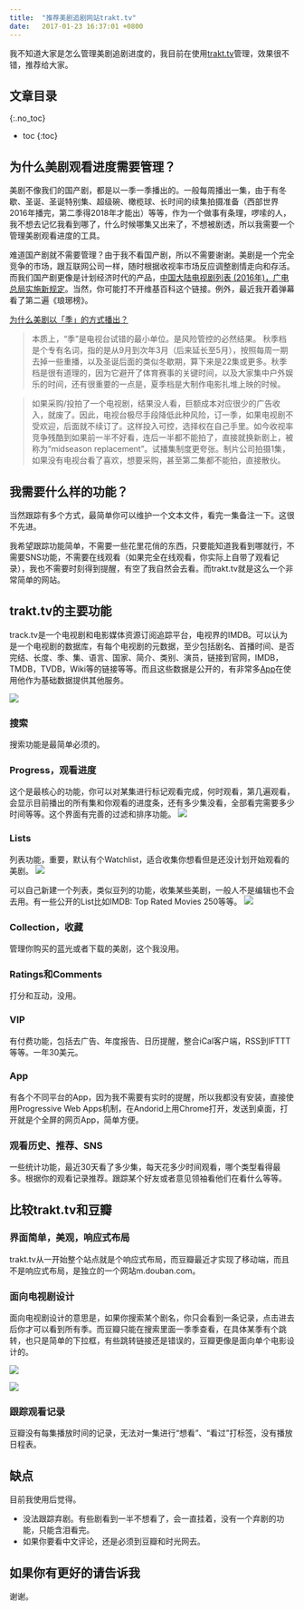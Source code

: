 ```yaml
---
title:  "推荐美剧追剧网站trakt.tv"
date:   2017-01-23 16:37:01 +0800
---
```


我不知道大家是怎么管理美剧追剧进度的，我目前在使用[trakt.tv](https://trakt.tv)管理，效果很不错，推荐给大家。

## 文章目录

{:.no_toc}

* toc
{:toc}

## 为什么美剧观看进度需要管理？

美剧不像我们的国产剧，都是以一季一季播出的。一般每周播出一集，由于有冬歇、圣诞、圣诞特别集、超级碗、橄榄球、长时间的续集拍摄准备（西部世界2016年播完，第二季得2018年才能出）等等，作为一个做事有条理，啰嗦的人，我不想去记忆我看到哪了，什么时候哪集又出来了，不想被剧透，所以我需要一个管理美剧观看进度的工具。

难道国产剧就不需要管理？由于我不看国产剧，所以不需要谢谢。美剧是一个完全竞争的市场，跟互联网公司一样，随时根据收视率市场反应调整剧情走向和存活。而我们国产剧更像是计划经济时代的产品，[中国大陆电视剧列表 (2016年)，广电总局实施新规定](https://zh.wikipedia.org/zh-hans/%E4%B8%AD%E5%9B%BD%E5%A4%A7%E9%99%86%E7%94%B5%E8%A7%86%E5%89%A7%E5%88%97%E8%A1%A8_(2016%E5%B9%B4))。当然，你可能打不开维基百科这个链接。例外，最近我开着弹幕看了第二遍《琅琊榜》。

[为什么美剧以「季」的方式播出？](https://www.zhihu.com/question/20401886/answer/137714330)

> 本质上，“季”是电视台试错的最小单位。是风险管控的必然结果。
> 秋季档是个专有名词，指的是从9月到次年3月（后来延长至5月），按照每周一期去掉一些重播，以及圣诞后面的类似冬歇期，算下来是22集或更多。秋季档是很有道理的，因为它避开了体育赛事的关键时间，以及大家集中户外娱乐的时间，还有很重要的一点是，夏季档是大制作电影扎堆上映的时候。

> 如果采购/投拍了一个电视剧，结果没人看，巨额成本对应很少的广告收入，就废了。因此，电视台极尽手段降低此种风险，订一季，如果电视剧不受欢迎，后面就不续订了。这样投入可控，选择权在自己手里。如今收视率竞争残酷到如果前一半不好看，连后一半都不能拍了，直接就换新剧上，被称为“midseason replacement”。试播集制度更夸张。制片公司拍摄1集，如果没有电视台看了喜欢，想要采购，甚至第二集都不能拍，直接散伙。


## 我需要什么样的功能？

当然跟踪有多个方式，最简单你可以维护一个文本文件，看完一集备注一下。这很不先进。

我希望跟踪功能简单，不需要一些花里花俏的东西，只要能知道我看到哪就行，不需要SNS功能，不需要在线观看（如果完全在线观看，你实际上自带了观看记录），我也不需要时刻得到提醒，有空了我自然会去看。而trakt.tv就是这么一个非常简单的网站。

## trakt.tv的主要功能

track.tv是一个电视剧和电影媒体资源订阅追踪平台，电视界的IMDB。可以认为是一个电视剧的数据库，有每个电视剧的元数据，至少包括剧名、首播时间、是否完结、长度、季、集、语言、国家、简介、类别、演员，链接到官网，IMDB，TMDB，TVDB，Wiki等的链接等等。而且这些数据是公开的，有非常多[App](https://trakt.tv/apps)在使用他作为基础数据提供其他服务。

![](/images/2017/trakttv/cover.jpg)

### 搜索

搜索功能是最简单必须的。

### Progress，观看进度

这个是最核心的功能，你可以对某集进行标记观看完成，何时观看，第几遍观看，会显示目前播出的所有集和你观看的进度条，还有多少集没看，全部看完需要多少时间等等。这个界面有完善的过滤和排序功能。
![](/images/2017/trakttv/progress.jpg)

### Lists

列表功能，重要，默认有个Watchlist，适合收集你想看但是还没计划开始观看的美剧。
![](/images/2017/trakttv/watchlist.jpg)

可以自己新建一个列表，类似豆列的功能，收集某些美剧，一般人不是编辑也不会去用。有一些公开的List比如IMDB: Top Rated Movies 250等等。
![](/images/2017/trakttv/list.jpg)

### Collection，收藏

管理你购买的蓝光或者下载的美剧，这个我没用。

### Ratings和Comments

打分和互动，没用。

### VIP

有付费功能，包括去广告、年度报告、日历提醒，整合iCal客户端，RSS到IFTTT等等。一年30美元。

### App

有各个不同平台的App，因为我不需要有实时的提醒，所以我都没有安装，直接使用Progressive Web Apps机制，在Andorid上用Chrome打开，发送到桌面，打开就是个全屏的网页App，简单方便。

### 观看历史、推荐、SNS

一些统计功能，最近30天看了多少集，每天花多少时间观看，哪个类型看得最多。根据你的观看记录推荐。跟踪某个好友或者意见领袖看他们在看什么等等。

## 比较trakt.tv和豆瓣

### 界面简单，美观，响应式布局

trakt.tv从一开始整个站点就是个响应式布局，而豆瓣最近才实现了移动端，而且不是响应式布局，是独立的一个网站m.douban.com。

### 面向电视剧设计

面向电视剧设计的意思是，如果你搜索某个剧名，你只会看到一条记录，点击进去后你才可以看到所有季。而豆瓣只能在搜索里面一季季查看，在具体某季有个跳转，也只是简单的下拉框，有些跳转链接还是错误的，豆瓣更像是面向单个电影设计的。

![](/images/2017/trakttv/cover2.jpg)

![](/images/2017/trakttv/doubansearch.jpg)

### 跟踪观看记录

豆瓣没有每集播放时间的记录，无法对一集进行“想看”、“看过”打标签，没有播放日程表。

## 缺点

目前我使用后觉得。

* 没法跟踪弃剧。有些剧看到一半不想看了，会一直挂着，没有一个弃剧的功能，只能含泪看完。
* 如果你要看中文评论，还是必须到豆瓣和时光网去。

## 如果你有更好的请告诉我

谢谢。



